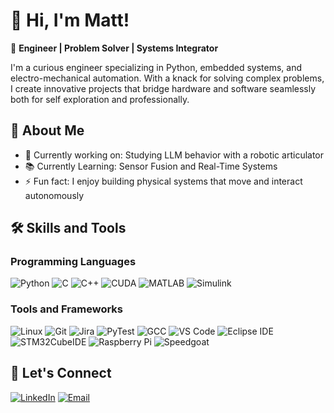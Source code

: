 # 👋 Hi, I'm Matt!

🚀 **Engineer | Problem Solver | Systems Integrator**

I'm a curious engineer specializing in Python, embedded systems, and electro-mechanical automation. With a knack for solving complex problems, I create innovative projects that bridge hardware and software seamlessly both for self exploration and professionally.

## 🌟 About Me

- 🔭 Currently working on: Studying LLM behavior with a robotic articulator
- 📚 Currently Learning: Sensor Fusion and Real-Time Systems
- ⚡ Fun fact: I enjoy building physical systems that move and interact autonomously

## 🛠 Skills and Tools

### Programming Languages
![Python](https://img.shields.io/badge/-Python-3776AB?style=flat&logo=python&logoColor=white)
![C](https://img.shields.io/badge/-C-A8B9CC?style=flat&logo=c&logoColor=black)
![C++](https://img.shields.io/badge/-C++-00599C?style=flat&logo=c%2B%2B&logoColor=white)
![CUDA](https://img.shields.io/badge/-CUDA-00599C?style=flat&logo=nvidia&logoColor=white)
![MATLAB](https://img.shields.io/badge/-MATLAB-0076A8?style=flat&logo=mathworks&logoColor=white)
![Simulink](https://img.shields.io/badge/-Simulink-0076A8?style=flat&logo=mathworks&logoColor=white)

### Tools and Frameworks
![Linux](https://img.shields.io/badge/-Linux-FCC624?style=flat&logo=linux&logoColor=black)
![Git](https://img.shields.io/badge/-Git-F05032?style=flat&logo=git&logoColor=white)
![Jira](https://img.shields.io/badge/-Jira-0052CC?style=flat&logo=jira&logoColor=white)
![PyTest](https://img.shields.io/badge/-PyTest-0A9EDC?style=flat&logo=pytest&logoColor=white)
![GCC](https://img.shields.io/badge/-GCC-00599C?style=flat&logo=gnu&logoColor=white)
![VS Code](https://img.shields.io/badge/-VS%20Code-0078D4?style=flat&logo=visual-studio-code&logoColor=white)
![Eclipse IDE](https://img.shields.io/badge/-Eclipse%20IDE-2C2255?style=flat&logo=eclipse&logoColor=white)
![STM32CubeIDE](https://img.shields.io/badge/-STM32CubeIDE-0078D4?style=flat&logo=stmicroelectronics&logoColor=white)
![Raspberry Pi](https://img.shields.io/badge/-RaspberryPi-C51A4A?style=flat&logo=raspberry-pi)
![Speedgoat](https://img.shields.io/badge/-Speedgoat-0078D4?style=flat&logo=speedgoat&logoColor=white)

## 🤝 Let's Connect

[![LinkedIn](https://img.shields.io/badge/-LinkedIn-0077B5?style=flat&logo=linkedin&logoColor=white)](https://www.linkedin.com/in/matthew-martin-rd)
[![Email](https://img.shields.io/badge/-Email-D14836?style=flat&logo=gmail&logoColor=white)](mailto:mjmartin62@gmail.com)




